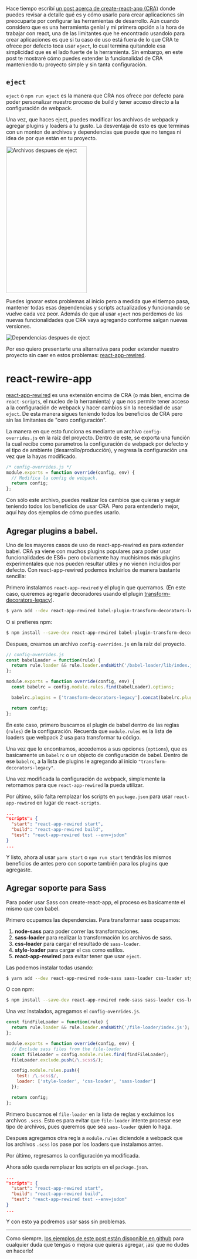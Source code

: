 [//]: # 'title   - Extender create-react-app con react-app-rewire     '
[//]: # 'tags    - javascript, tooling, react, node, npm, babel, sass '
[//]: # 'id      - 35                                                 '
[//]: # 'date    - 2017.06.16                                         '
[//]: # 'url     - extender-create-react-app                          '
[//]: # 'excerpt - Extiende CRA y agrega funcionalidades extra sin necesidad de hacer eject y perder la conveniencia que te ofrece. '

Hace tiempo escribí [un post acerca de create-react-app (CRA)](https://datyayu.dev/blog/posts/create-react-app) donde puedes revisar a detalle qué es y cómo usarlo para crear aplicaciones sin preocuparte por configurar las herramientas de desarrollo. Aún cuando considero que es una herramienta genial y mi primera opción a la hora de trabajar con react, una de las limitantes que he encontrado usandolo para crear aplicaciones es que si tu caso de uso está fuera de lo que CRA te ofrece por defecto toca usar `eject`, lo cual termina quitandole esa simplicidad que es el lado fuerte de la herramienta. Sin embargo, en este post te mostraré cómo puedes extender la funcionalidad de CRA manteniendo tu proyecto simple y sin tanta configuración.

## `eject`

`eject` o `npm run eject` es la manera que CRA nos ofrece por defecto para poder personalizar nuestro proceso de build y tener acceso directo a la configuración de webpack.

Una vez, que haces eject, puedes modificar los archivos de webpack y agregar plugins y loaders a tu gusto. La desventaja de esto es que terminas con un monton de archivos y dependencias que puede que no tengas ni idea de por que están en tu proyecto.

<img src="https://s3-us-west-1.amazonaws.com/datyayu-xyz/blog/images/035-1-archivos-despues-de-eject.jpg" alt="Archivos despues de eject" height="400px" width="220px" style="width:220px;height:400px;" />

Puedes ignorar estos problemas al inicio pero a medida que el tiempo pasa, mantener todas esas dependencias y scripts actualizados y funcionando se vuelve cada vez peor. Además de que al usar `eject` nos perdemos de las nuevas funcionalidades que CRA vaya agregando conforme salgan nuevas versiones.

<img src="https://s3-us-west-1.amazonaws.com/datyayu-xyz/blog/images/035-2-dependencias-despues-de-eject.jpg" alt="Dependencias despues de eject" />

Por eso quiero presentarte una alternativa para poder extender nuestro proyecto sin caer en estos problemas: [react-app-rewired](https://github.com/timarney/react-app-rewired).

# react-rewire-app

[react-app-rewired](https://github.com/timarney/react-app-rewired) es una extensión encima de CRA (o más bien, encima de `react-scripts`, el nucleo de la herramienta) y que nos permite tener acceso a la configuración de webpack y hacer cambios sin la necesidad de usar `eject`. De esta manera sigues teniendo todos los beneficios de CRA pero sin las limitantes de "cero configuración".

La manera en que esto funciona es mediante un archivo `config-overrides.js` en la raíz del proyecto. Dentro de este, se exporta una función la cual recibe como parametros la configuración de webpack por defecto y el tipo de ambiente (desarrollo/producción), y regresa la configuración una vez que la hayas modificado.

```js
/* config-overrides.js */
module.exports = function override(config, env) {
  // Modifica la config de webpack.
  return config;
};
```

Con sólo este archivo, puedes realizar los cambios que quieras y seguir teniendo todos los beneficios de usar CRA. Pero para entenderlo mejor, aquí hay dos ejemplos de cómo puedes usarlo.

## Agregar plugins a babel.

Uno de los mayores casos de uso de react-app-rewired es para extender babel. CRA ya viene con muchos plugins populares para poder usar funcionalidades de ES6+ pero obviamente hay muchisimos más plugins experimentales que nos pueden resultar utiles y no vienen incluidos por defecto. Con react-app-rewired podemos incluirlos de manera bastante sencilla:

Primero instalamos `react-app-rewired` y el plugin que querramos. (En este caso, queremos agregarle decoradores usando el plugin [transform-decorators-legacy](https://github.com/loganfsmyth/babel-plugin-transform-decorators-legacy)).

```sh
$ yarn add --dev react-app-rewired babel-plugin-transform-decorators-legacy
```

O si prefieres npm:

```sh
$ npm install --save-dev react-app-rewired babel-plugin-transform-decorators-legacy
```

Despues, creamos un archivo `config-overrides.js` en la raíz del proyecto.

```js
// config-overrides.js
const babelLoader = function(rule) {
  return rule.loader && rule.loader.endsWith('/babel-loader/lib/index.js');
};

module.exports = function override(config, env) {
  const babelrc = config.module.rules.find(babelLoader).options;

  babelrc.plugins = ['transform-decorators-legacy'].concat(babelrc.plugins || []);

  return config;
};
```

En este caso, primero buscamos el plugin de babel dentro de las reglas (`rules`) de la configuración. Recuerda que `module.rules` es la lista de loaders que webpack 2 usa para transformar tu código.

Una vez que lo encontramos, accedemos a sus opciones (`options`), que es basicamente un `babelrc` o un objecto de configuración de babel. Dentro de ese `babelrc`, a la lista de plugins le agregando al inicio `"transform-decorators-legacy"`.

Una vez modificada la configuración de webpack, simplemente la retornamos para que `react-app-rewired` la pueda utilizar.

Por último, sólo falta remplazar los scripts en `package.json` para usar `react-app-rewired` en lugar de `react-scripts`.

```json
...
"scripts": {
  "start": "react-app-rewired start",
  "build": "react-app-rewired build",
  "test": "react-app-rewired test --env=jsdom"
}
...
```

Y listo, ahora al usar `yarn start` o `npm run start` tendrás los mismos beneficios de antes pero con soporte también para los plugins que agregaste.

## Agregar soporte para Sass

Para poder usar Sass con create-react-app, el proceso es basicamente el mismo que con babel.

Primero ocupamos las dependencias. Para transformar sass ocupamos:

1. **node-sass** para poder correr las transformaciones.
2. **sass-loader** para realizar la transformación los archivos de sass.
3. **css-loader** para cargar el resultado de `sass-loader`.
4. **style-loader** para cargar el css como estilos.
5. **react-app-rewired** para evitar tener que usar `eject`.

Las podemos instalar todas usando:

```sh
$ yarn add --dev react-app-rewired node-sass sass-loader css-loader style-loader
```

O con npm:

```sh
$ npm install --save-dev react-app-rewired node-sass sass-loader css-loader style-loader
```

Una vez instalados, agregamos el `config-overrides.js`.

```js
const findFileLoader = function(rule) {
  return rule.loader && rule.loader.endsWith('/file-loader/index.js');
};

module.exports = function override(config, env) {
  // Exclude sass files from the file-loader
  const fileLoader = config.module.rules.find(findFileLoader);
  fileLoader.exclude.push(/\.scss$/);

  config.module.rules.push({
    test: /\.scss$/,
    loader: ['style-loader', 'css-loader', 'sass-loader']
  });

  return config;
};
```

Primero buscamos el `file-loader` en la lista de reglas y excluimos los archivos `.scss`. Esto es para evitar que `file-loader` intente procesar ese tipo de archivos, pues queremos que sea `sass-loader` quien lo haga.

Despues agregamos otra regla a `module.rules` diciendole a webpack que los archivos `.scss` los pase por los loaders que instalamos antes.

Por último, regresamos la configuración ya modificada.

Ahora sólo queda remplazar los scripts en el `package.json`.

```json
...
"scripts": {
  "start": "react-app-rewired start",
  "build": "react-app-rewired build",
  "test": "react-app-rewired test --env=jsdom"
}
...
```

Y con esto ya podremos usar sass sin problemas.

---

Como siempre, [los ejemplos de este post están disponible en github](https://github.com/datyayu-xyz/extender-create-react-app) para cualquier duda que tengas o mejora que quieras agregar, ¡así que no dudes en hacerlo!
